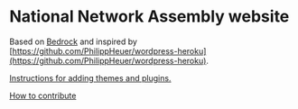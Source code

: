 # National Network Assembly website

Based on [Bedrock](https://roots.io/bedrock/) and inspired by [https://github.com/PhilippHeuer/wordpress-heroku](https://github.com/PhilippHeuer/wordpress-heroku).

[Instructions for adding themes and plugins.](https://roots.io/bedrock/docs/composer/#plugins)

[How to contribute](https://github.com/RagtagOpen/nna-website/blob/master/CONTRIBUTING.md)

